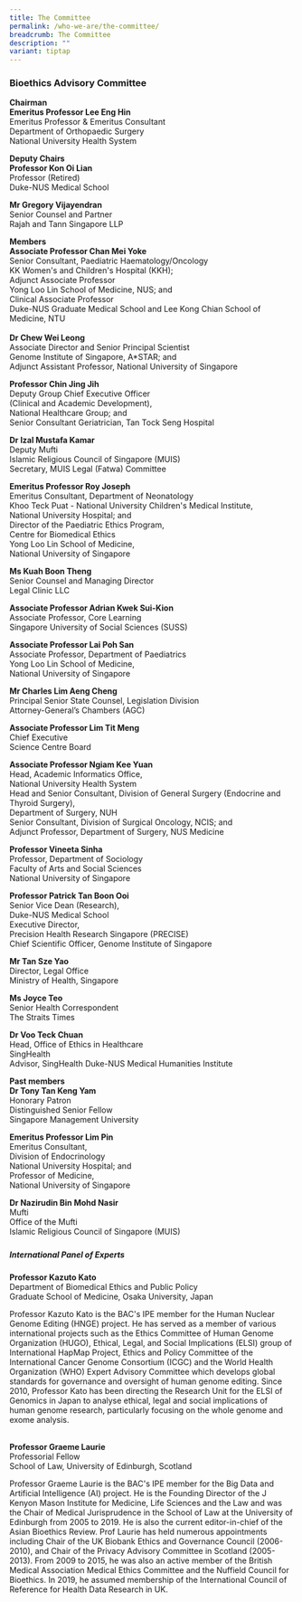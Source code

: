```yaml
---
title: The Committee
permalink: /who-we-are/the-committee/
breadcrumb: The Committee
description: ""
variant: tiptap
---
```

<h3><strong>Bioethics Advisory Committee</strong></h3>
<p></p>
<p><strong>Chairman</strong>
<br><strong>Emeritus Professor Lee Eng Hin</strong>
<br>Emeritus Professor &amp; Emeritus Consultant
<br>Department of Orthopaedic Surgery
<br>National University Health System</p>
<p></p>
<p><strong>Deputy Chairs</strong>
<br><strong>Professor Kon Oi Lian</strong>
<br>Professor (Retired)
<br>Duke-NUS Medical School</p>
<p><strong>Mr Gregory Vijayendran</strong>
<br>Senior Counsel and Partner
<br>Rajah and Tann Singapore LLP</p>
<p></p>
<p><strong>Members</strong>
<br><strong>Associate Professor Chan Mei Yoke</strong>
<br>Senior Consultant, Paediatric Haematology/Oncology
<br>KK Women's and Children's Hospital (KKH);
<br>Adjunct Associate Professor
<br>Yong Loo Lin School of Medicine, NUS; and
<br>Clinical Associate Professor
<br>Duke-NUS Graduate Medical School and Lee Kong Chian School of Medicine,
NTU
<br>
<br><strong>Dr Chew Wei Leong</strong>
<br>Associate Director and Senior Principal Scientist
<br>Genome Institute of Singapore, A*STAR; and
<br>Adjunct Assistant Professor, National University of Singapore</p>
<p><strong>Professor Chin Jing Jih</strong>
<br>Deputy Group Chief Executive Officer
<br>(Clinical and Academic Development),
<br>National Healthcare Group; and
<br>Senior Consultant Geriatrician, Tan Tock Seng Hospital</p>
<p><strong>Dr Izal Mustafa Kamar</strong>
<br>Deputy Mufti
<br>Islamic Religious Council of Singapore (MUIS)
<br>Secretary, MUIS Legal (Fatwa) Committee</p>
<p><strong>Emeritus Professor Roy Joseph</strong>
<br>Emeritus Consultant, Department of Neonatology
<br>Khoo Teck Puat - National University Children's Medical Institute,
<br>National University Hospital; and
<br>Director of the Paediatric Ethics Program,
<br>Centre for Biomedical Ethics
<br>Yong Loo Lin School of Medicine,
<br>National University of Singapore</p>
<p></p>
<p><strong>Ms Kuah Boon Theng</strong>
<br>Senior Counsel and Managing Director
<br>Legal Clinic LLC</p>
<p><strong>Associate Professor Adrian Kwek Sui-Kion</strong>
<br>Associate Professor, Core Learning
<br>Singapore University of Social Sciences (SUSS)</p>
<p><strong>Associate Professor Lai Poh San</strong>
<br>Associate Professor, Department of Paediatrics
<br>Yong Loo Lin School of Medicine,
<br>National University of Singapore
<br>
</p>
<p><strong>Mr Charles Lim Aeng Cheng</strong>
<br>Principal Senior State Counsel, Legislation Division
<br>Attorney-General’s Chambers (AGC)</p>
<p><strong>Associate Professor Lim Tit Meng</strong>
<br>Chief Executive
<br>Science Centre Board</p>
<p><strong>Associate Professor Ngiam Kee Yuan</strong>
<br>Head, Academic Informatics Office,
<br>National University Health System
<br>Head and Senior Consultant, Division of General Surgery (Endocrine and
Thyroid Surgery),
<br>Department of Surgery, NUH
<br>Senior Consultant, Division of Surgical Oncology, NCIS; and
<br>Adjunct Professor, Department of Surgery, NUS Medicine</p>
<p><strong>Professor Vineeta Sinha</strong>
<br>Professor, Department of Sociology
<br>Faculty of Arts and Social Sciences
<br>National University of Singapore</p>
<p><strong>Professor Patrick Tan Boon Ooi</strong>
<br>Senior Vice Dean (Research),
<br>Duke-NUS Medical School
<br>Executive Director,
<br>Precision Health Research Singapore (PRECISE)
<br>Chief Scientific Officer, Genome Institute of Singapore</p>
<p><strong>Mr Tan Sze Yao</strong>
<br>Director, Legal Office
<br>Ministry of Health, Singapore
<br>
</p>
<p><strong>Ms Joyce Teo</strong>
<br>Senior Health Correspondent
<br>The Straits Times
<br>
</p>
<p><strong>Dr Voo Teck Chuan</strong>
<br>Head, Office of Ethics in Healthcare
<br>SingHealth
<br>Advisor, SingHealth Duke-NUS Medical Humanities Institute</p>
<p></p>
<p><strong>Past members</strong>
<br><strong>Dr Tony Tan Keng Yam</strong>
<br>Honorary Patron
<br>Distinguished Senior Fellow
<br>Singapore Management University</p>
<p><strong>Emeritus Professor Lim Pin</strong>
<br>Emeritus Consultant,
<br>Division of Endocrinology
<br>National University Hospital; and
<br>Professor of Medicine,
<br>National University of Singapore
<br>
</p>
<p><strong>Dr Nazirudin Bin Mohd Nasir</strong>
<br>Mufti
<br>Office of the Mufti
<br>Islamic Religious Council of Singapore (MUIS)</p>
<p></p>
<p></p>
<h5></h5>
<h5><strong>International Panel of Experts</strong></h5>
<p><strong>Professor Kazuto Kato</strong>
<br>Department of Biomedical Ethics and Public Policy
<br>Graduate School of Medicine, Osaka University, Japan</p>
<p>Professor Kazuto Kato is the BAC's IPE member for the Human Nuclear Genome
Editing (HNGE) project. He has served as a member of various international
projects such as the Ethics Committee of Human Genome Organization (HUGO),
Ethical, Legal, and Social Implications (ELSI) group of International HapMap
Project, Ethics and Policy Committee of the International Cancer Genome
Consortium (ICGC) and the World Health Organization (WHO) Expert Advisory
Committee which develops global standards for governance and oversight
of human genome editing. Since 2010, Professor Kato has been directing
the Research Unit for the ELSI of Genomics in Japan to analyse ethical,
legal and social implications of human genome research, particularly focusing
on the whole genome and exome analysis.
<br>
<br>
</p>
<p><strong>Professor Graeme Laurie</strong>
<br>Professorial Fellow
<br>School of Law, University of Edinburgh, Scotland</p>
<p>Professor Graeme Laurie is the BAC's IPE member for the Big Data and Artificial
Intelligence (AI) project. He is the Founding Director of the J Kenyon
Mason Institute for Medicine, Life Sciences and the Law and was the Chair
of Medical Jurisprudence in the School of Law at the University of Edinburgh
from 2005 to 2019. He is also the current editor-in-chief of the Asian
Bioethics Review. Prof Laurie has held numerous appointments including
Chair of the UK Biobank Ethics and Governance Council (2006-2010), and
Chair of the Privacy Advisory Committee in Scotland (2005-2013). From 2009
to 2015, he was also an active member of the British Medical Association
Medical Ethics Committee and the Nuffield Council for Bioethics. In 2019,
he assumed membership of the International Council of Reference for Health
Data Research in UK.</p>